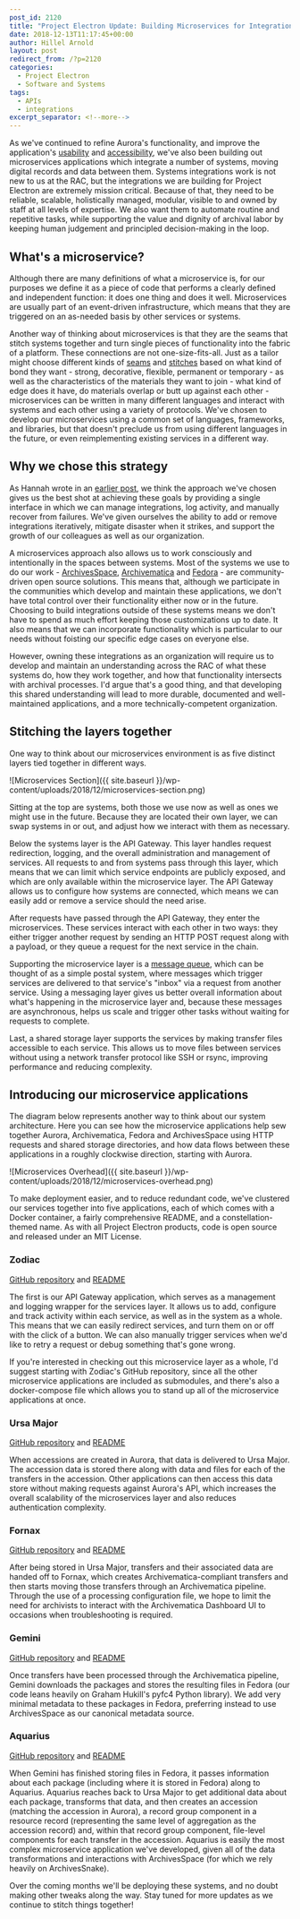 ```yaml
---
post_id: 2120
title: "Project Electron Update: Building Microservices for Integration"
date: 2018-12-13T11:17:45+00:00
author: Hillel Arnold
layout: post
redirect_from: /?p=2120
categories:
  - Project Electron
  - Software and Systems
tags:
  - APIs
  - integrations
excerpt_separator: <!--more-->
---
```

As we've continued to refine Aurora's functionality, and improve the application's [usability](http://blog.rockarch.org/?p=2078) and [accessibility](http://blog.rockarch.org/?p=2101), we've also been building out microservices applications which integrate a number of systems, moving digital records and data between them. Systems integrations work is not new to us at the RAC, but the integrations we are building for Project Electron are extremely mission critical. Because of that, they need to be reliable, scalable, holistically managed, modular, visible to and owned by staff at all levels of expertise. We also want them to automate routine and repetitive tasks, while supporting the value and dignity of archival labor by keeping human judgement and principled decision-making in the loop.

<!--more-->

## What's a microservice?

Although there are many definitions of what a microservice is, for our purposes we define it as a piece of code that performs a clearly defined and independent function: it does one thing and does it well. Microservices are usually part of an event-driven infrastructure, which means that they are triggered on an as-needed basis by other services or systems.

Another way of thinking about microservices is that they are the seams that stitch systems together and turn single pieces of functionality into the fabric of a platform. These connections are not one-size-fits-all. Just as a tailor might choose different kinds of [seams](https://en.wikipedia.org/wiki/Seam_(sewing)) and [stitches](https://en.wikipedia.org/wiki/Stitch_(textile_arts)) based on what kind of bond they want - strong, decorative, flexible, permanent or temporary - as well as the characteristics of the materials they want to join - what kind of edge does it have, do materials overlap or butt up against each other - microservices can be written in many different languages and interact with systems and each other using a variety of protocols. We've chosen to develop our microservices using a common set of languages, frameworks, and libraries, but that doesn't preclude us from using different languages in the future, or even reimplementing existing services in a different way.

## Why we chose this strategy

As Hannah wrote in an [earlier post](http://blog.rockarch.org/?p=1954), we think the approach we've chosen gives us the best shot at achieving these goals by providing a single interface in which we can manage integrations, log activity, and manually recover from failures. We've given ourselves the ability to add or remove integrations iteratively, mitigate disaster when it strikes, and support the growth of our colleagues as well as our organization.

A microservices approach also allows us to work consciously and intentionally in the spaces between systems. Most of the systems we use to do our work - [ArchivesSpace](https://archivesspace.org/), [Archivematica](https://www.archivematica.org/en/) and [Fedora](https://duraspace.org/fedora/) - are community-driven open source solutions. This means that, although we participate in the communities which develop and maintain these applications, we don't have total control over their functionality either now or in the future. Choosing to build integrations outside of these systems means we don't have to spend as much effort keeping those customizations up to date. It also means that we can incorporate functionality which is particular to our needs without foisting our specific edge cases on everyone else.

However, owning these integrations as an organization will require us to develop and maintain an understanding across the RAC of what these systems do, how they work together, and how that functionality intersects with archival processes. I'd argue that's a good thing, and that developing this shared understanding will lead to more durable, documented and well-maintained applications, and a more technically-competent organization.

## Stitching the layers together

One way to think about our microservices environment is as five distinct layers tied together in different ways.

![Microservices Section]({{ site.baseurl }}/wp-content/uploads/2018/12/microservices-section.png)

Sitting at the top are systems, both those we use now as well as ones we might use in the future. Because they are located their own layer, we can swap systems in or out, and adjust how we interact with them as necessary.

Below the systems layer is the API Gateway. This layer handles request redirection, logging, and the overall administration and management of services. All requests to and from systems pass through this layer, which means that we can limit which service endpoints are publicly exposed, and which are only available within the microservice layer. The API Gateway allows us to configure how systems are connected, which means we can easily add or remove a service should the need arise.

After requests have passed through the API Gateway, they enter the microservices. These services interact with each other in two ways: they either trigger another request by sending an HTTP POST request along with a payload, or they queue a request for the next service in the chain.

Supporting the microservice layer is a [message queue](https://en.wikipedia.org/wiki/Message_queue), which can be thought of as a simple postal system, where messages which trigger services are delivered to that service's "inbox" via a request from another service. Using a messaging layer gives us better overall information about what's happening in the microservice layer and, because these messages are asynchronous, helps us scale and trigger other tasks without waiting for requests to complete.

Last, a shared storage layer supports the services by making transfer files accessible to each service. This allows us to move files between services without using a network transfer protocol like SSH or rsync, improving performance and reducing complexity.

## Introducing our microservice applications

The diagram below represents another way to think about our system architecture. Here you can see how the microservice applications help sew together Aurora, Archivematica, Fedora and ArchivesSpace using HTTP requests and shared storage directories, and how data flows between these applications in a roughly clockwise direction, starting with Aurora.

![Microservices Overhead]({{ site.baseurl }}/wp-content/uploads/2018/12/microservices-overhead.png)

To make deployment easier, and to reduce redundant code, we've clustered our services together into five applications, each of which comes with a Docker container, a fairly comprehensive README, and a constellation-themed name. As with all Project Electron products, code is open source and released under an MIT License.

### Zodiac

[GitHub repository](https://github.com/RockefellerArchiveCenter/zodiac) and [README](https://github.com/RockefellerArchiveCenter/zodiac/blob/master/README.md)

The first is our API Gateway application, which serves as a management and logging wrapper for the services layer. It allows us to add, configure and track activity within each service, as well as in the system as a whole. This means that we can easily redirect services, and turn them on or off with the click of a button. We can also manually trigger services when we'd like to retry a request or debug something that's gone wrong.

If you're interested in checking out this microservice layer as a whole, I'd suggest starting with Zodiac's GitHub repository, since all the other microservice applications are included as submodules, and there's also a docker-compose file which allows you to stand up all of the microservice applications at once.

### Ursa Major

[GitHub repository](https://github.com/RockefellerArchiveCenter/ursa_major) and [README](https://github.com/RockefellerArchiveCenter/ursa_major/blob/master/README.md)

When accessions are created in Aurora, that data is delivered to Ursa Major. The accession data is stored there along with data and files for each of the transfers in the accession. Other applications can then access this data store without making requests against Aurora's API, which increases the overall scalability of the microservices layer and also reduces authentication complexity.

### Fornax

[GitHub repository](https://github.com/RockefellerArchiveCenter/fornax) and [README](https://github.com/RockefellerArchiveCenter/fornax/blob/master/README.md)

After being stored in Ursa Major, transfers and their associated data are handed off to Fornax, which creates Archivematica-compliant transfers and then starts moving those transfers through an Archivematica pipeline. Through the use of a processing configuration file, we hope to limit the need for archivists to interact with the Archivematica Dashboard UI to occasions when troubleshooting is required.

### Gemini

[GitHub repository](https://github.com/RockefellerArchiveCenter/gemini) and [README](https://github.com/RockefellerArchiveCenter/gemini/blob/master/README.md)

Once transfers have been processed through the Archivematica pipeline, Gemini downloads the packages and stores the resulting files in Fedora (our code leans heavily on Graham Hukill's pyfc4 Python library). We add very minimal metadata to these packages in Fedora, preferring instead to use ArchivesSpace as our canonical metadata source.

### Aquarius

[GitHub repository](https://github.com/RockefellerArchiveCenter/aquarius) and [README](https://github.com/RockefellerArchiveCenter/aquarius/blob/master/README.md)

When Gemini has finished storing files in Fedora, it passes information about each package (including where it is stored in Fedora) along to Aquarius. Aquarius reaches back to Ursa Major to get additional data about each package, transforms that data, and then creates an accession (matching the accession in Aurora), a record group component in a resource record (representing the same level of aggregation as the accession record) and, within that record group component, file-level components for each transfer in the accession. Aquarius is easily the most complex microservice application we've developed, given all of the data transformations and interactions with ArchivesSpace (for which we rely heavily on ArchivesSnake).

Over the coming months we'll be deploying these systems, and no doubt making other tweaks along the way. Stay tuned for more updates as we continue to stitch things together!
